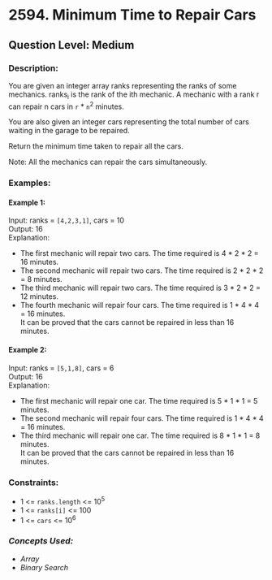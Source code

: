 # 2594. Minimum Time to Repair Cars
## Question Level: Medium
### Description:
You are given an integer array ranks representing the ranks of some mechanics. ranks<sub>i</sub> is the rank of the ith mechanic. A mechanic with a rank r can repair n cars in `r` * `n`<sup>2</sup> minutes.

You are also given an integer cars representing the total number of cars waiting in the garage to be repaired.

Return the minimum time taken to repair all the cars.

Note: All the mechanics can repair the cars simultaneously.

### Examples:
#### Example 1:

Input: ranks = `[4,2,3,1]`, cars = 10  
Output: 16  
Explanation: 
- The first mechanic will repair two cars. The time required is 4 * 2 * 2 = 16 minutes.
- The second mechanic will repair two cars. The time required is 2 * 2 * 2 = 8 minutes.
- The third mechanic will repair two cars. The time required is 3 * 2 * 2 = 12 minutes.
- The fourth mechanic will repair four cars. The time required is 1 * 4 * 4 = 16 minutes.  
It can be proved that the cars cannot be repaired in less than 16 minutes.​​​​​
#### Example 2:

Input: ranks = `[5,1,8]`, cars = 6  
Output: 16  
Explanation: 
- The first mechanic will repair one car. The time required is 5 * 1 * 1 = 5 minutes.
- The second mechanic will repair four cars. The time required is 1 * 4 * 4 = 16 minutes.
- The third mechanic will repair one car. The time required is 8 * 1 * 1 = 8 minutes.  
It can be proved that the cars cannot be repaired in less than 16 minutes.​​​​​

### Constraints:

- 1 <= `ranks.length` <= 10<sup>5</sup>
- 1 <= `ranks[i]` <= 100
- 1 <= `cars` <= 10<sup>6</sup>

### <i>Concepts Used:
- Array
- Binary Search </i>